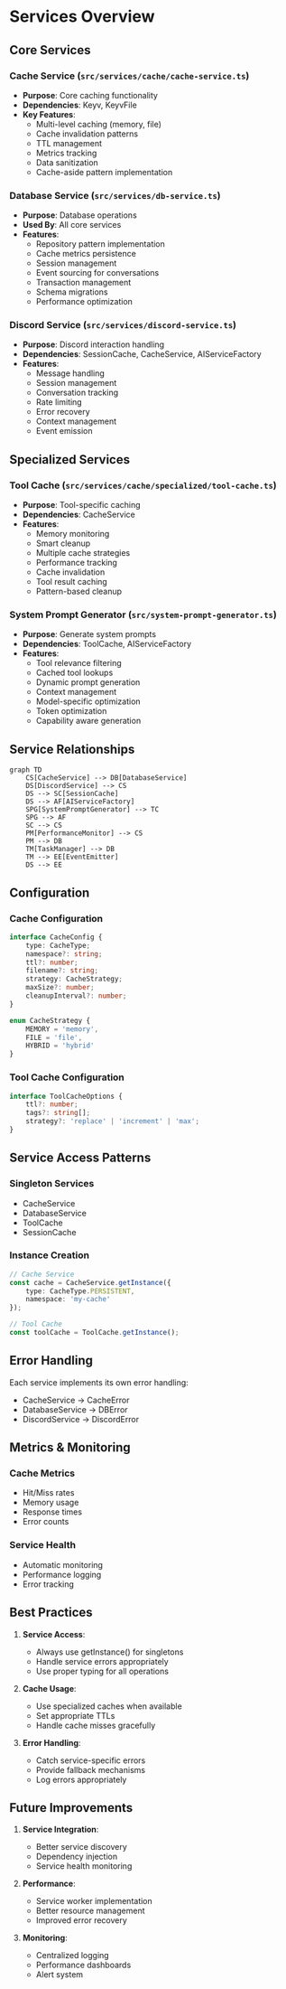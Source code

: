 # Services Overview

## Core Services

### Cache Service (`src/services/cache/cache-service.ts`)
- **Purpose**: Core caching functionality
- **Dependencies**: Keyv, KeyvFile
- **Key Features**:
  - Multi-level caching (memory, file)
  - Cache invalidation patterns
  - TTL management
  - Metrics tracking
  - Data sanitization
  - Cache-aside pattern implementation

### Database Service (`src/services/db-service.ts`)
- **Purpose**: Database operations
- **Used By**: All core services
- **Features**:
  - Repository pattern implementation
  - Cache metrics persistence
  - Session management
  - Event sourcing for conversations
  - Transaction management
  - Schema migrations
  - Performance optimization

### Discord Service (`src/services/discord-service.ts`)
- **Purpose**: Discord interaction handling
- **Dependencies**: SessionCache, CacheService, AIServiceFactory
- **Features**:
  - Message handling
  - Session management
  - Conversation tracking
  - Rate limiting
  - Error recovery
  - Context management
  - Event emission

## Specialized Services

### Tool Cache (`src/services/cache/specialized/tool-cache.ts`)
- **Purpose**: Tool-specific caching
- **Dependencies**: CacheService
- **Features**:
  - Memory monitoring
  - Smart cleanup
  - Multiple cache strategies
  - Performance tracking
  - Cache invalidation
  - Tool result caching
  - Pattern-based cleanup

### System Prompt Generator (`src/system-prompt-generator.ts`)
- **Purpose**: Generate system prompts
- **Dependencies**: ToolCache, AIServiceFactory
- **Features**:
  - Tool relevance filtering
  - Cached tool lookups
  - Dynamic prompt generation
  - Context management
  - Model-specific optimization
  - Token optimization
  - Capability aware generation

## Service Relationships

```mermaid
graph TD
    CS[CacheService] --> DB[DatabaseService]
    DS[DiscordService] --> CS
    DS --> SC[SessionCache]
    DS --> AF[AIServiceFactory]
    SPG[SystemPromptGenerator] --> TC
    SPG --> AF
    SC --> CS
    PM[PerformanceMonitor] --> CS
    PM --> DB
    TM[TaskManager] --> DB
    TM --> EE[EventEmitter]
    DS --> EE
```

## Configuration

### Cache Configuration
```typescript
interface CacheConfig {
    type: CacheType;
    namespace?: string;
    ttl?: number;
    filename?: string;
    strategy: CacheStrategy;
    maxSize?: number;
    cleanupInterval?: number;
}

enum CacheStrategy {
    MEMORY = 'memory',
    FILE = 'file',
    HYBRID = 'hybrid'
}
```

### Tool Cache Configuration
```typescript
interface ToolCacheOptions {
    ttl?: number;
    tags?: string[];
    strategy?: 'replace' | 'increment' | 'max';
}
```

## Service Access Patterns

### Singleton Services
- CacheService
- DatabaseService
- ToolCache
- SessionCache

### Instance Creation
```typescript
// Cache Service
const cache = CacheService.getInstance({
    type: CacheType.PERSISTENT,
    namespace: 'my-cache'
});

// Tool Cache
const toolCache = ToolCache.getInstance();
```

## Error Handling

Each service implements its own error handling:
- CacheService → CacheError
- DatabaseService → DBError
- DiscordService → DiscordError

## Metrics & Monitoring

### Cache Metrics
- Hit/Miss rates
- Memory usage
- Response times
- Error counts

### Service Health
- Automatic monitoring
- Performance logging
- Error tracking

## Best Practices

1. **Service Access**:
   - Always use getInstance() for singletons
   - Handle service errors appropriately
   - Use proper typing for all operations

2. **Cache Usage**:
   - Use specialized caches when available
   - Set appropriate TTLs
   - Handle cache misses gracefully

3. **Error Handling**:
   - Catch service-specific errors
   - Provide fallback mechanisms
   - Log errors appropriately

## Future Improvements

1. **Service Integration**:
   - Better service discovery
   - Dependency injection
   - Service health monitoring

2. **Performance**:
   - Service worker implementation
   - Better resource management
   - Improved error recovery

3. **Monitoring**:
   - Centralized logging
   - Performance dashboards
   - Alert system

